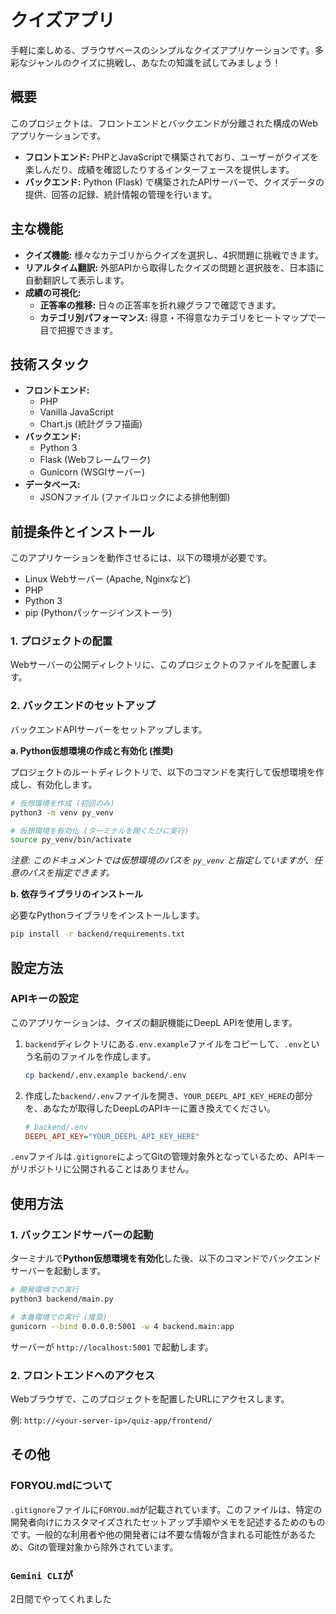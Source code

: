 # クイズアプリ

手軽に楽しめる、ブラウザベースのシンプルなクイズアプリケーションです。多彩なジャンルのクイズに挑戦し、あなたの知識を試してみましょう！

## 概要

このプロジェクトは、フロントエンドとバックエンドが分離された構成のWebアプリケーションです。

-   **フロントエンド:** PHPとJavaScriptで構築されており、ユーザーがクイズを楽しんだり、成績を確認したりするインターフェースを提供します。
-   **バックエンド:** Python (Flask) で構築されたAPIサーバーで、クイズデータの提供、回答の記録、統計情報の管理を行います。

## 主な機能

-   **クイズ機能:** 様々なカテゴリからクイズを選択し、4択問題に挑戦できます。
-   **リアルタイム翻訳:** 外部APIから取得したクイズの問題と選択肢を、日本語に自動翻訳して表示します。
-   **成績の可視化:**
    -   **正答率の推移:** 日々の正答率を折れ線グラフで確認できます。
    -   **カテゴリ別パフォーマンス:** 得意・不得意なカテゴリをヒートマップで一目で把握できます。

## 技術スタック

-   **フロントエンド:**
    -   PHP
    -   Vanilla JavaScript
    -   Chart.js (統計グラフ描画)
-   **バックエンド:**
    -   Python 3
    -   Flask (Webフレームワーク)
    -   Gunicorn (WSGIサーバー)
-   **データベース:**
    -   JSONファイル (ファイルロックによる排他制御)

## 前提条件とインストール

このアプリケーションを動作させるには、以下の環境が必要です。

-   Linux Webサーバー (Apache, Nginxなど)
-   PHP
-   Python 3
-   pip (Pythonパッケージインストーラ)

### 1. プロジェクトの配置

Webサーバーの公開ディレクトリに、このプロジェクトのファイルを配置します。

### 2. バックエンドのセットアップ

バックエンドAPIサーバーをセットアップします。

**a. Python仮想環境の作成と有効化 (推奨)**

プロジェクトのルートディレクトリで、以下のコマンドを実行して仮想環境を作成し、有効化します。

```bash
# 仮想環境を作成 (初回のみ)
python3 -m venv py_venv

# 仮想環境を有効化 (ターミナルを開くたびに実行)
source py_venv/bin/activate
```
*注意: このドキュメントでは仮想環境のパスを `py_venv` と指定していますが、任意のパスを指定できます。*

**b. 依存ライブラリのインストール**

必要なPythonライブラリをインストールします。

```bash
pip install -r backend/requirements.txt
```

## 設定方法

### APIキーの設定

このアプリケーションは、クイズの翻訳機能にDeepL APIを使用します。

1.  `backend`ディレクトリにある`.env.example`ファイルをコピーして、`.env`という名前のファイルを作成します。

    ```bash
    cp backend/.env.example backend/.env
    ```

2.  作成した`backend/.env`ファイルを開き、`YOUR_DEEPL_API_KEY_HERE`の部分を、あなたが取得したDeepLのAPIキーに置き換えてください。

    ```ini
    # backend/.env
    DEEPL_API_KEY="YOUR_DEEPL_API_KEY_HERE"
    ```

`.env`ファイルは`.gitignore`によってGitの管理対象外となっているため、APIキーがリポジトリに公開されることはありません。

## 使用方法

### 1. バックエンドサーバーの起動

ターミナルで**Python仮想環境を有効化**した後、以下のコマンドでバックエンドサーバーを起動します。

```bash
# 開発環境での実行
python3 backend/main.py

# 本番環境での実行 (推奨)
gunicorn --bind 0.0.0.0:5001 -w 4 backend.main:app
```

サーバーが `http://localhost:5001` で起動します。

### 2. フロントエンドへのアクセス

Webブラウザで、このプロジェクトを配置したURLにアクセスします。

例: `http://<your-server-ip>/quiz-app/frontend/`

## その他

### FORYOU.mdについて

`.gitignore`ファイルに`FORYOU.md`が記載されています。このファイルは、特定の開発者向けにカスタマイズされたセットアップ手順やメモを記述するためのものです。一般的な利用者や他の開発者には不要な情報が含まれる可能性があるため、Gitの管理対象から除外されています。

### `Gemini CLI`が

2日間でやってくれました
